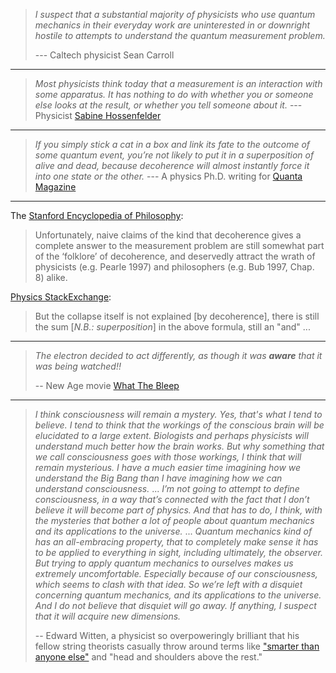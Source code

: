 > *I suspect that a substantial majority of physicists who use quantum mechanics in their everyday work are uninterested in or downright hostile to attempts to understand the quantum measurement problem.*
>
> --- Caltech physicist Sean Carroll

---

> *Most physicists think today that a measurement is an interaction with some apparatus. It has nothing to do with whether you or someone else looks at the result, or whether you tell someone about it.* --- Physicist [Sabine Hossenfelder](https://youtu.be/v1wqUCATYUA?t=218)

---

> *If you simply stick a cat in a box and link its fate to the outcome of some quantum event, you’re not likely to put it in a superposition of alive and dead, because decoherence will almost instantly force it into one state or the other.* --- A physics Ph.D. writing for [Quanta Magazine](https://www.quantamagazine.org/real-life-schrodingers-cats-probe-the-boundary-of-the-quantum-world-20180625/)

---

The [Stanford Encyclopedia of Philosophy](https://plato.stanford.edu/entries/qm-decoherence/#SolMeaPro):

> Unfortunately, naive claims of the kind that decoherence gives a complete answer to the measurement problem are still somewhat part of the ‘folklore’ of decoherence, and deservedly attract the wrath of physicists (e.g. Pearle 1997) and philosophers (e.g. Bub 1997, Chap. 8) alike.

[Physics StackExchange](https://physics.stackexchange.com/questions/373905/):

> But the collapse itself is not explained [by decoherence], there is still the sum [*N.B.: superposition*] in the above formula, still an "and" ...

---

> *The electron decided to act differently, as though it was **aware** that it was being watched!!*
>
> -- New Age movie [What The Bleep](https://youtu.be/5WV1SMoVYDM?t=266)

---

> *I think consciousness will remain a mystery. Yes, that's what I tend to believe. I tend to think that the workings of the conscious brain will be elucidated to a large extent. Biologists and perhaps physicists will understand much better how the brain works. But why something that we call consciousness goes with those workings, I think that will remain mysterious. I have a much easier time imagining how we understand the Big Bang than I have imagining how we can understand consciousness.*
> ...
> *I’m not going to attempt to define consciousness, in a way that’s connected with the fact that I don’t believe it will become part of physics. And that has to do, I think, with the mysteries that bother a lot of people about quantum mechanics and its applications to the universe.*
> ...
>  *Quantum mechanics kind of has an all-embracing property, that to completely make sense it has to be applied to everything in sight, including ultimately, the observer. But trying to apply quantum mechanics to ourselves makes us extremely uncomfortable. Especially because of our consciousness, which seems to clash with that idea. So we’re left with a disquiet concerning quantum mechanics, and its applications to the universe. And I do not believe that disquiet will go away. If anything, I suspect that it will acquire new dimensions.*
>
> -- Edward Witten, a physicist so overpoweringly brilliant that his fellow string theorists casually throw around terms like ["smarter than anyone else"](http://www.nytimes.com/1987/10/18/magazine/a-theory-of-everything.html?pagewanted=all) and "head and shoulders above the rest."
